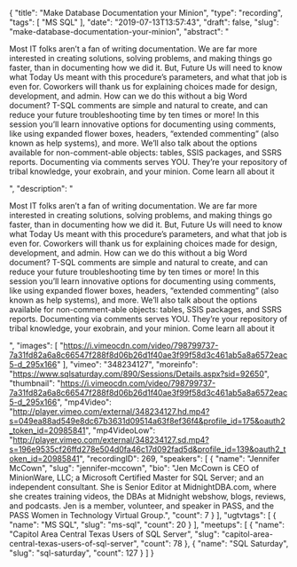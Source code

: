 {
  "title": "Make Database Documentation your Minion",
  "type": "recording",
  "tags": [
    "MS SQL"
  ],
  "date": "2019-07-13T13:57:43",
  "draft": false,
  "slug": "make-database-documentation-your-minion",
  "abstract": "<p>Most IT folks aren’t a fan of writing documentation. We are far more interested in creating solutions, solving problems, and making things go faster, than in documenting how we did it. But, Future Us will need to know what Today Us meant with this procedure’s parameters, and what that job is even for. Coworkers will thank us for explaining choices made for design, development, and admin. How can we do this without a big Word document? T-SQL comments are simple and natural to create, and can reduce your future troubleshooting time by ten times or more! In this session you’ll learn innovative options for documenting using comments, like using expanded flower boxes, headers, “extended commenting” (also known as help systems), and more. We’ll also talk about the options available for non-comment-able objects: tables, SSIS packages, and SSRS reports. Documenting via comments serves YOU. They’re your repository of tribal knowledge, your exobrain, and your minion. Come learn all about it</p>",
  "description": "<p>Most IT folks aren’t a fan of writing documentation. We are far more interested in creating solutions, solving problems, and making things go faster, than in documenting how we did it. But, Future Us will need to know what Today Us meant with this procedure’s parameters, and what that job is even for. Coworkers will thank us for explaining choices made for design, development, and admin. How can we do this without a big Word document? T-SQL comments are simple and natural to create, and can reduce your future troubleshooting time by ten times or more! In this session you’ll learn innovative options for documenting using comments, like using expanded flower boxes, headers, “extended commenting” (also known as help systems), and more. We’ll also talk about the options available for non-comment-able objects: tables, SSIS packages, and SSRS reports. Documenting via comments serves YOU. They’re your repository of tribal knowledge, your exobrain, and your minion. Come learn all about it</p>",
  "images": [
    "https://i.vimeocdn.com/video/798799737-7a31fd82a6a8c66547f288f8d06b26d1f40ae3f99f58d3c461ab5a8a6572eac5-d_295x166"
  ],
  "vimeo": "348234127",
  "moreinfo": "https://www.sqlsaturday.com/890/Sessions/Details.aspx?sid=92650",
  "thumbnail": "https://i.vimeocdn.com/video/798799737-7a31fd82a6a8c66547f288f8d06b26d1f40ae3f99f58d3c461ab5a8a6572eac5-d_295x166",
  "mp4Video": "http://player.vimeo.com/external/348234127.hd.mp4?s=049ea88ad549e8dc67b3631d09514a63f8ef36f4&profile_id=175&oauth2_token_id=20985841",
  "mp4VideoLow": "http://player.vimeo.com/external/348234127.sd.mp4?s=196e9535cf26ffd278e504d0fa46c17d092fad5d&profile_id=139&oauth2_token_id=20985841",
  "recordingID": 269,
  "speakers": [
    {
      "name": "Jennifer McCown",
      "slug": "jennifer-mccown",
      "bio": "Jen McCown is CEO of MinionWare, LLC; a Microsoft Certified Master for SQL Server; and an independent consultant. She is Senior Editor at MidnightDBA.com, where she creates training videos, the DBAs at Midnight webshow, blogs, reviews, and podcasts. Jen is a member, volunteer, and speaker in PASS, and the PASS Women in Technology Virtual Group.",
      "count": 7
    }
  ],
  "ugtvtags": [
    {
      "name": "MS SQL",
      "slug": "ms-sql",
      "count": 20
    }
  ],
  "meetups": [
    {
      "name": "Capitol Area Central Texas Users of SQL Server",
      "slug": "capitol-area-central-texas-users-of-sql-server",
      "count": 78
    },
    {
      "name": "SQL Saturday",
      "slug": "sql-saturday",
      "count": 127
    }
  ]
}